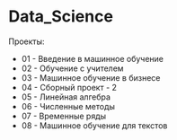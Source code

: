 # Data_Science

Проекты:
* 01 - Введение в машинное обучение
* 02 - Обучение с учителем
* 03 - Машинное обучение в бизнесе
* 04 - Сборный проект - 2
* 05 - Линейная алгебра
* 06 - Численные методы
* 07 - Временные ряды
* 08 - Машинное обучение для текстов
